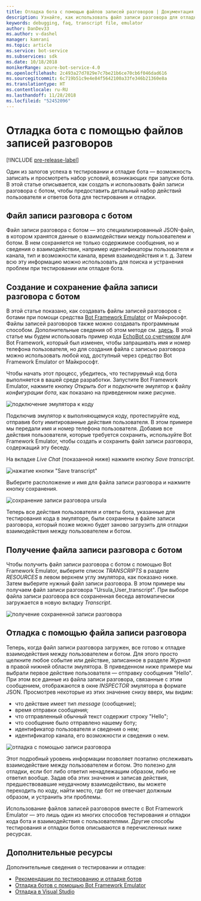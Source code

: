 ```yaml
---
title: Отладка бота с помощью файлов записей разговоров | Документация Майкрософт
description: Узнайте, как использовать файл записи разговора для отладки бота.
keywords: debugging, faq, transcript file, emulator
author: DanDev33
ms.author: v-dashel
manager: kamrani
ms.topic: article
ms.service: bot-service
ms.subservices: sdk
ms.date: 10/18/2018
monikerRange: azure-bot-service-4.0
ms.openlocfilehash: 2c493a27d7829e7c7be21b6ce70cb6f046dad616
ms.sourcegitcommit: 6c719b51c9e4e84f5642100a33fe346b21360e8a
ms.translationtype: HT
ms.contentlocale: ru-RU
ms.lasthandoff: 11/28/2018
ms.locfileid: "52452096"
---
```

# <a name="debug-your-bot-using-transcript-files"></a>Отладка бота с помощью файлов записей разговоров
[!INCLUDE [pre-release-label](../includes/pre-release-label.md)]

Один из залогов успеха в тестировании и отладке бота — возможность записать и просмотреть набор условий, возникающих при запуске бота. В этой статье описывается, как создать и использовать файл записи разговора с ботом, чтобы предоставить детальный набор действий пользователя и ответов бота для тестирования и отладки.

## <a name="the-bot-transcript-file"></a>Файл записи разговора с ботом
Файл записи разговора с ботом — это специализированный JSON-файл, в котором хранятся данные о взаимодействии между пользователем и ботом. В нем сохраняется не только содержимое сообщения, но и сведения о взаимодействии, например идентификаторы пользователя и канала, тип и возможности канала, время взаимодействия и т. д. Затем всю эту информацию можно использовать для поиска и устранения проблем при тестировании или отладке бота. 

## <a name="creatingstoring-a-bot-transcript-file"></a>Создание и сохранение файла записи разговора с ботом
В этой статье показано, как создавать файлы записей разговоров с ботами при помощи средства [Bot Framework Emulator](https://github.com/Microsoft/BotFramework-Emulator) от Майкрософт. Файлы записей разговоров также можно создавать программным способом. Дополнительные сведения об этом методе см. [здесь](./bot-builder-howto-v4-storage.md#blob-transcript-storage). В этой статье мы будем использовать пример кода [EchoBot со счетчиком](https://aka.ms/EchoBot-With-Counter) для Bot Framework, который был изменен, чтобы запрашивать имя и номер телефона пользователя, но для создания файла с записью разговора можно использовать любой код, доступный через средство Bot Framework Emulator от Майкрософт.

Чтобы начать этот процесс, убедитесь, что тестируемый код бота выполняется в вашей среде разработки. Запустите Bot Framework Emulator, нажмите кнопку _Открыть бот_ и подключите эмулятор к файлу _конфигурации бота_, как показано на приведенном ниже рисунке.

![подключение эмулятора к коду](./media/emulator_open_bot_configuration.png)

Подключив эмулятор к выполняющемуся коду, протестируйте код, отправив боту имитированные действия пользователя. В этом примере мы передали имя и номер телефона пользователя. Добавив все действия пользователя, которые требуется сохранить, используйте Bot Framework Emulator, чтобы создать и сохранить файл записи разговора, содержащий эту беседу. 

На вкладке _Live Chat_ (показанной ниже) нажмите кнопку _Save transcript_. 

![нажатие кнопки "Save transcript"](./media/emulator_transcript_save.png)

Выберите расположение и имя для файла записи разговора и нажмите кнопку сохранения.

![сохранение записи разговора ursula](./media/emulator_transcript_saveas_ursula.png)

Теперь все действия пользователя и ответы бота, указанные для тестирования кода в эмуляторе, были сохранены в файле записи разговора, который позже можно будет заново загрузить для отладки взаимодействия между пользователем и ботом.

## <a name="retrieving-a-bot-transcript-file"></a>Получение файла записи разговора с ботом
Чтобы получить файл записи разговора с ботом с помощью Bot Framework Emulator, выберите список _TRANSCRIPTS_ в разделе _RESOURCES_ в левом верхнем углу эмулятора, как показано ниже. Затем выберите нужный файл записи разговора. В этом примере мы получаем файл записи разговора "Ursula_User_transcript". При выборе файла записи разговора вся сохраненная беседа автоматически загружается в новую вкладку _Transcript_.

![получение сохраненной записи разговора](./media/emulator_transcript_retrieve.png)

## <a name="debug-using-transcript-file"></a>Отладка с помощью файла записи разговора
Теперь, когда файл записи разговора загружен, все готово к отладке взаимодействия между пользователем и ботом. Для этого просто щелкните любое событие или действие, записанное в разделе _Журнал_ в правой нижней области эмулятора. В приведенном ниже примере мы выбрали первое действие пользователя — отправку сообщения "Hello". При этом все данные из файла записи разговора, связанные с этим сообщением, отображаются в окне _INSPECTOR_ эмулятора в формате JSON. Просмотрев некоторые из этих значение снизу вверх, мы видим:
* что действие имеет тип _message_ (сообщение);
* время отправки сообщения;
* что отправленный обычный текст содержит строку "Hello";
* что сообщение было отправлено нашему боту;
* идентификатор пользователя и сведения о нем;
* идентификатор канала, его возможности и сведения о нем.

![отладка с помощью записи разговора](./media/emulator_transcript_debug.png)

Этот подробный уровень информации позволяет поэтапно отслеживать взаимодействие между пользователем и ботом. Это полезно для отладки, если бот либо ответил ненадлежащим образом, либо не ответил вообще. Задав оба этих значения и записав действия, предшествовавшие неудачному взаимодействию, вы можете переходить по коду, найти место, где бот не отвечает должным образом, и устранить эти проблемы.

Использование файлов записей разговоров вместе с Bot Framework Emulator — это лишь один из многих способов тестирования и отладки кода бота и взаимодействия с пользователями. Другие способы тестирования и отладки ботов описываются в перечисленных ниже ресурсах.

## <a name="additional-resources"></a>Дополнительные ресурсы
Дополнительные сведения о тестировании и отладке:
* [Рекомендации по тестированию и отладке ботов](./bot-builder-testing-debugging.md)
* [Отладка ботов с помощью Bot Framework Emulator](../bot-service-debug-emulator.md)
* [Отладка в Visual Studio](https://docs.microsoft.com/en-us/visualstudio/debugger/index)


